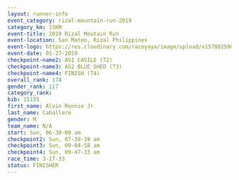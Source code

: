 ```yaml
---
layout: runner-info 
event_category: rizal-mountain-run-2019 
category_km: 15KM 
event-title: 2019 Rizal Moutain Run 
event-location: San Mateo, Rizal Philippines 
event-logo: https://res.cloudinary.com/raceyaya/image/upload/v1570025909/logo/rizal-mountain_gkfete.jpg 
event-date: 01-27-2019 
checkpoint-name2: AS1 CASILE (T2) 
checkpoint-name3: AS2 BLUE SHED (T3) 
checkpoint-name4: FINISH (T4) 
overall_rank: 174
gender_rank: 117
category_rank: 
bib: 15155
first_name: Alvin Ronnie Jr
last_name: Caballero
gender: M
team_name: N/A
start: Sun, 06-30-00 am
checkpoint2: Sun, 07-39-39 am
checkpoint3: Sun, 09-04-58 am
checkpoint4: Sun, 09-47-33 am
race_time: 3-17-33
status: FINISHER
---
```


